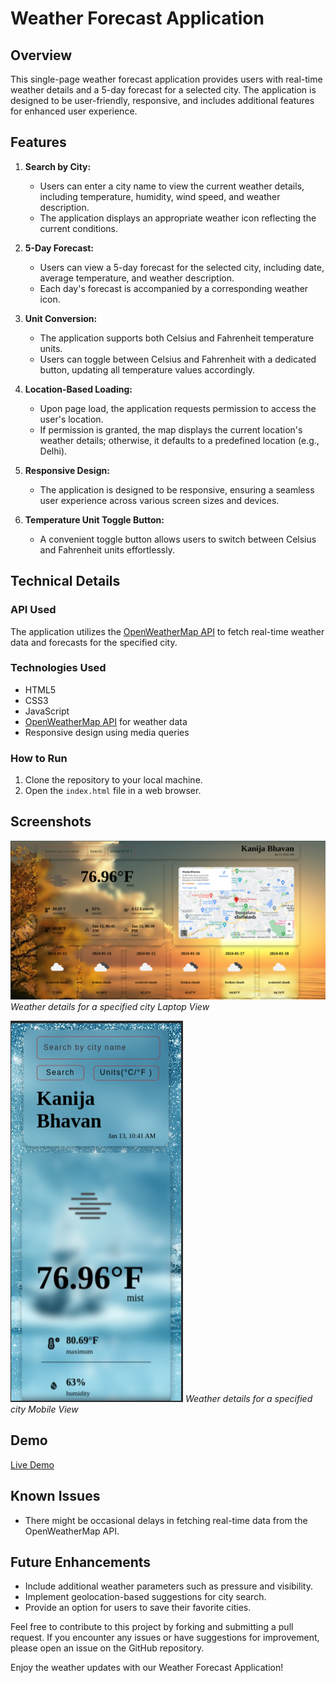 # Weather Forecast Application

## Overview

This single-page weather forecast application provides users with real-time weather details and a 5-day forecast for a selected city. The application is designed to be user-friendly, responsive, and includes additional features for enhanced user experience.

## Features

1. **Search by City:**
   - Users can enter a city name to view the current weather details, including temperature, humidity, wind speed, and weather description.
   - The application displays an appropriate weather icon reflecting the current conditions.

2. **5-Day Forecast:**
   - Users can view a 5-day forecast for the selected city, including date, average temperature, and weather description.
   - Each day's forecast is accompanied by a corresponding weather icon.

3. **Unit Conversion:**
   - The application supports both Celsius and Fahrenheit temperature units.
   - Users can toggle between Celsius and Fahrenheit with a dedicated button, updating all temperature values accordingly.

4. **Location-Based Loading:**
   - Upon page load, the application requests permission to access the user's location.
   - If permission is granted, the map displays the current location's weather details; otherwise, it defaults to a predefined location (e.g., Delhi).

5. **Responsive Design:**
   - The application is designed to be responsive, ensuring a seamless user experience across various screen sizes and devices.

6. **Temperature Unit Toggle Button:**
   - A convenient toggle button allows users to switch between Celsius and Fahrenheit units effortlessly.

## Technical Details

### API Used

The application utilizes the <a href="https://openweathermap.org/" target="_blank">OpenWeatherMap API</a> to fetch real-time weather data and forecasts for the specified city.

### Technologies Used

- HTML5
- CSS3
- JavaScript
- <a href="https://openweathermap.org/" target="_blank">OpenWeatherMap API</a> for weather data
- Responsive design using media queries

### How to Run

1. Clone the repository to your local machine.
2. Open the `index.html` file in a web browser.

## Screenshots

![Screenshot 1](/src/Images/LaptopView.png)
*Weather details for a specified city Laptop View*

![Screenshot 2](/src/Images/MobileView.png)
*Weather details for a specified city Mobile View*

## Demo

<a href="https://styledotme.vercel.app/" target="_blank">Live Demo</a>

## Known Issues

- There might be occasional delays in fetching real-time data from the OpenWeatherMap API.

## Future Enhancements

- Include additional weather parameters such as pressure and visibility.
- Implement geolocation-based suggestions for city search.
- Provide an option for users to save their favorite cities.

Feel free to contribute to this project by forking and submitting a pull request. If you encounter any issues or have suggestions for improvement, please open an issue on the GitHub repository.

Enjoy the weather updates with our Weather Forecast Application!
